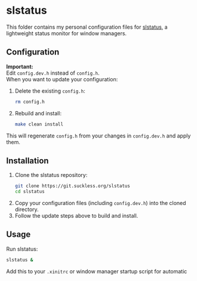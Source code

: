 # slstatus

This folder contains my personal configuration files for [slstatus](https://git.suckless.org/slstatus/), a lightweight status monitor for window managers.

## Configuration

**Important:**  
Edit `config.dev.h` instead of `config.h`.  
When you want to update your configuration:

1. Delete the existing `config.h`:
   ```sh
   rm config.h
   ```
2. Rebuild and install:
   ```sh
   make clean install
   ```

This will regenerate `config.h` from your changes in `config.dev.h` and apply them.

## Installation

1. Clone the slstatus repository:
   ```sh
   git clone https://git.suckless.org/slstatus
   cd slstatus
   ```
2. Copy your configuration files (including `config.dev.h`) into the cloned directory.
3. Follow the update steps above to build and install.

## Usage

Run slstatus:

```sh
slstatus &
```

Add this to your `.xinitrc` or window manager startup script for automatic
